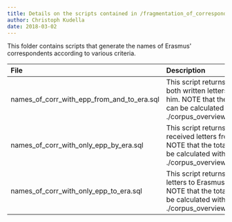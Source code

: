 ```yaml
---
title: Details on the scripts contained in /fragmentation_of_correspondents/
author: Christoph Kudella
date: 2018-03-02
---
```

This folder contains scripts that generate the names of Erasmus' correspondents according to various criteria.

| File | Description |
| :------------- | :------------- |
| names_of_corr_with_epp_from_and_to_era.sql | This script returns the names of correspondents who have both written letters to Erasmus and received letters from him. NOTE that the total number of these correspondents can be calculated with this query: ./corpus_overview/no_corrrespondents_reciproc_epp.sql |
| names_of_corr_with_only_epp_by_era.sql | This script returns the names of correspondents who received letters from Erasmus but did not write to him. NOTE that the total number of these correspondents can be calculated with this query: ./corpus_overview/no_correspondents_only_epp_by_era.sql |
| names_of_corr_with_only_epp_to_era.sql | This script returns the names of correspondents who wrote letters to Erasmus but did not receive any letters from him. NOTE that the total number of these correspondents can be calculated with this query: ./corpus_overview/no_correspondents_only_epp_to_era.sql |
